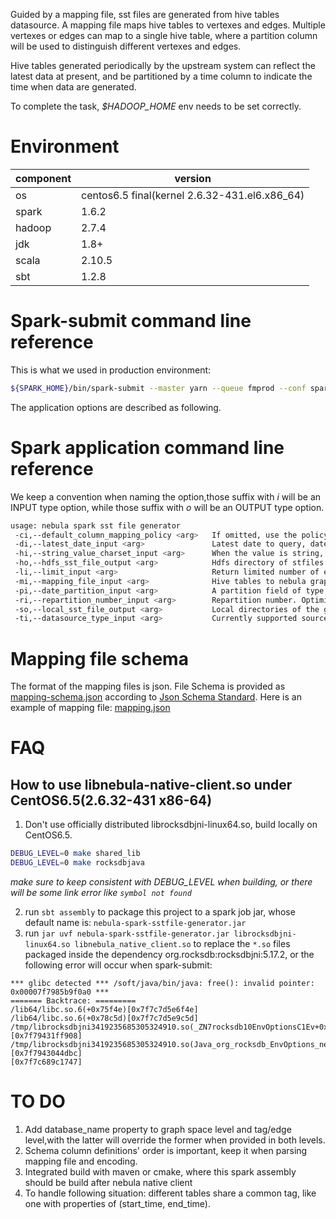 Guided by a mapping file, sst files are generated from hive tables datasource. A mapping file maps hive tables to vertexes and edges.
Multiple vertexes or edges can map to a single hive table, where a partition column will be used to distinguish different
vertexes and edges.  

Hive tables generated periodically by the upstream system can reflect the latest data at present, and be
partitioned by a time column to indicate the time when data are generated.

To complete the task, *$HADOOP_HOME* env needs to be set correctly.  

# Environment
component|version
---|---
os|centos6.5 final(kernel 2.6.32-431.el6.x86_64)
spark|1.6.2
hadoop|2.7.4
jdk|1.8+
scala|2.10.5
sbt|1.2.8


# Spark-submit command line reference
This is what we used in production environment:
```bash
${SPARK_HOME}/bin/spark-submit --master yarn --queue fmprod --conf spark.executor.instances=24 --conf spark.executor.memory=90g --conf spark.executor.cores=2  --conf spark.executorEnv.LD_LIBRARY_PATH='/soft/server/nebula_native_client:/usr/local/lib:/usr/local/lib64' --conf spark.driver.extraJavaOptions='-Djava.library.path=/soft/server/nebula_native_client/:/usr/local/lib64:/usr/local/lib' --class com.vesoft.tools.SparkSstFileGenerator --files mapping.json nebula-spark-sstfile-generator.jar -di "2019-05-13" -mi mapping.json -pi dt -so file://home/hdp/nebula_output
```
The application options are described as following.

# Spark application command line reference
We keep a convention when naming the option,those suffix with _i_ will be an INPUT type option, while those suffix with _o_ will be an OUTPUT type option.

```bash
usage: nebula spark sst file generator
 -ci,--default_column_mapping_policy <arg>   If omitted, use the policy when mapping column to property, all columns except primary_key's will be mapped to tag's property with the same name by default
 -di,--latest_date_input <arg>               Latest date to query, date format is YYYY-MM-dd
 -hi,--string_value_charset_input <arg>      When the value is string, the default charset encoding is UTF-8
 -ho,--hdfs_sst_file_output <arg>            Hdfs directory of stfiles should not start with file:///
 -li,--limit_input <arg>                     Return limited number of edges/vertexes, usually used in POC stage, when omitted, fetch all data.
 -mi,--mapping_file_input <arg>              Hive tables to nebula graph schema mapping file
 -pi,--date_partition_input <arg>            A partition field of type String of hive table, which represent a Date, and has format of YYY-MM-dd
 -ri,--repartition_number_input <arg>        Repartition number. Optimization trick is adapted to improve generation speed and data skewness. Need tuning to suit your data.
 -so,--local_sst_file_output <arg>           Local directories of the generated sst files should start with file:///
 -ti,--datasource_type_input <arg>           Currently supported source data types are hive|hbase|csv], and the default type is hive
```

# Mapping file schema

The format of the mapping files is json. File Schema is provided as [mapping-schema.json](mapping-schema.json) according to [Json Schema Standard](http://json-schema.org). Here is an example of mapping file: [mapping.json](mapping.json)

# FAQ
## How to use libnebula-native-client.so under CentOS6.5(2.6.32-431 x86-64)

1. Don't use officially distributed librocksdbjni-linux64.so, build locally on CentOS6.5.

```bash
DEBUG_LEVEL=0 make shared_lib
DEBUG_LEVEL=0 make rocksdbjava
```
*make sure to keep consistent with DEBUG_LEVEL when building, or there will be some link error like `symbol not found`*

2. run `sbt assembly` to package this project to a spark job jar, whose default name is: `nebula-spark-sstfile-generator.jar`  
3. run `jar uvf nebula-spark-sstfile-generator.jar librocksdbjni-linux64.so libnebula_native_client.so` to replace the `*.so` files packaged inside the dependency org.rocksdb:rocksdbjni:5.17.2, or the following error will occur when spark-submit:  

```
*** glibc detected *** /soft/java/bin/java: free(): invalid pointer: 0x00007f7985b9f0a0 ***
======= Backtrace: =========
/lib64/libc.so.6(+0x75f4e)[0x7f7c7d5e6f4e]
/lib64/libc.so.6(+0x78c5d)[0x7f7c7d5e9c5d]
/tmp/librocksdbjni3419235685305324910.so(_ZN7rocksdb10EnvOptionsC1Ev+0x578)[0x7f79431ff908]
/tmp/librocksdbjni3419235685305324910.so(Java_org_rocksdb_EnvOptions_newEnvOptions+0x1c)[0x7f7943044dbc]
[0x7f7c689c1747]
```

# TO DO
1. Add database_name property to graph space level and tag/edge level,with the latter will override the former when provided in both levels.
2. Schema column definitions' order is important, keep it when parsing mapping file and encoding.
3. Integrated build with maven or cmake, where this spark assembly should be build after nebula native client  
4. To handle following situation: different tables share a common tag, like one with properties of (start_time, end_time).
